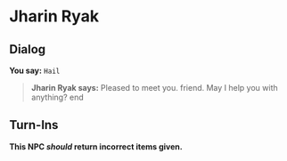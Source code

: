 # Jharin Ryak
## Dialog

**You say:** `Hail`



>**Jharin Ryak says:** Pleased to meet you. friend. May I help you with anything?
end

## Turn-Ins



**This NPC *should* return incorrect items given.**





